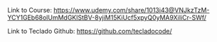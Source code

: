 Link to Course:  https://www.udemy.com/share/1013i43@VNJkzTzM-YCY1GEb68olUmMdGKlStBV-8yjiM15KiUcf5xpyQ0yMA9XiIiCr-SWf/

Link to Teclado Github:  https://github.com/tecladocode/

